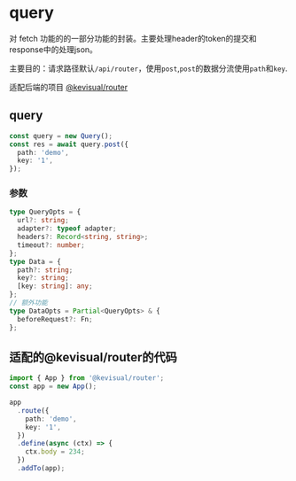 # query

对 fetch 功能的的一部分功能的封装。主要处理header的token的提交和response中的处理json。

主要目的：请求路径默认`/api/router`，使用`post`,`post`的数据分流使用`path`和`key`.

适配后端的项目 [@kevisual/router](https://git.xiongxiao.me/kevisual/router)

## query

```ts
const query = new Query();
const res = await query.post({
  path: 'demo',
  key: '1',
});
```

### 参数

```ts
type QueryOpts = {
  url?: string;
  adapter?: typeof adapter;
  headers?: Record<string, string>;
  timeout?: number;
};
type Data = {
  path?: string;
  key?: string;
  [key: string]: any;
};
// 额外功能
type DataOpts = Partial<QueryOpts> & {
  beforeRequest?: Fn;
};
```

## 适配的@kevisual/router的代码

```ts
import { App } from '@kevisual/router';
const app = new App();

app
  .route({
    path: 'demo',
    key: '1',
  })
  .define(async (ctx) => {
    ctx.body = 234;
  })
  .addTo(app);
```
